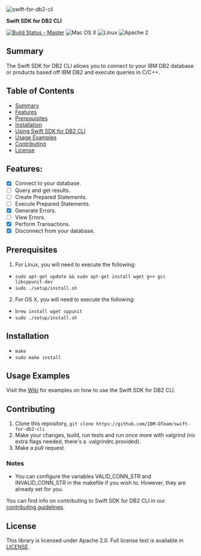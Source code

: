 ![swift-for-db2-cli](https://ibm.ent.box.com/representation/file_version_100160380166/image_2048/1.png?shared_name=0th9tuq3b5u04i3ryt6v6a8tfx93qa53)

**Swift SDK for DB2 CLI**

[![Build Status - Master](https://travis-ci.org/IBM-DTeam/swift-for-db2-cli.svg?branch=new)](https://travis-ci.org/IBM-DTeam/swift-for-db2-cli)
![Mac OS X](https://img.shields.io/badge/os-Mac%20OS%20X-green.svg?style=flat)
![Linux](https://img.shields.io/badge/os-linux-green.svg?style=flat)
![Apache 2](https://img.shields.io/badge/license-Apache2-blue.svg?style=flat)

## Summary

The Swift SDK for DB2 CLI allows you to connect to your IBM DB2 database or products based off IBM DB2 and execute queries in C/C++.

## Table of Contents
* [Summary](#summary)
* [Features](#features)
* [Prerequisites](#prerequisites)
* [Installation](#installation)
* [Using Swift SDK for DB2 CLI](#using-swift-sdk-for-db2-cli)
* [Usage Examples](#usage-examples)
* [Contributing](#contributing)
* [License](#license)

## Features:

- [x] Connect to your database.
- [ ] Query and get results.
- [ ] Create Prepared Statements.
- [ ] Execute Prepared Statements.
- [x] Generate Errors.
- [ ] View Errors.
- [x] Perform Transactions.
- [x] Disconnect from your database.

## Prerequisites

1. For Linux, you will need to execute the following:

  - `sudo apt-get update && sudo apt-get install wget g++ gcc libcppunit-dev`
  - `sudo ./setup/install.sh`

2. For OS X, you will need to execute the following:

  - `brew install wget cppunit`
  - `sudo ./setup/install.sh`

## Installation

  - `make`
  - `sudo make install`

## Usage Examples
Visit the [Wiki](https://github.com/IBM-DTeam/swift-for-db2-cli/wiki) for examples on how to use the Swift SDK for DB2 CLI.

## Contributing
1. Clone this repository, `git clone https://github.com/IBM-DTeam/swift-for-db2-cli`
2. Make your changes, build, run tests and run once more with valgrind (no extra flags needed, there's a .valgrindrc provided).
3. Make a pull request.

  ### Notes
  * You can configure the variables VALID_CONN_STR and INVALID_CONN_STR in the makefile if you wish to. However, they are already set for you.

You can find info on contributing to Swift SDK for DB2 CLI in our [contributing guidelines](CONTRIBUTING.md).

## License
This library is licensed under Apache 2.0. Full license text is available in [LICENSE](LICENSE.txt).
